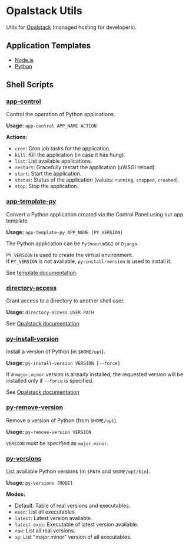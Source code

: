 # Opalstack Utils

Utils for [Opalstack](https://www.opalstack.com/) (managed hosting for developers).


## Application Templates

- [Node.js](templates/node)
- [Python](templates/python)


## Shell Scripts

### [app-control](bin/app-control)

Control the operation of Python applications.

**Usage:** `app-control APP_NAME ACTION`

**Actions:**

- `cron`: Cron job tasks for the application.
- `kill`: Kill the application (in case it has hung).
- `list`: List available applications.
- `restart`: Gracefully restart the application (uWSGI reload).
- `start`: Start the application.
- `status`: Status of the application (values: `running`, `stopped`, `crashed`).
- `stop`: Stop the application.


### [app-template-py](bin/app-template-py)

Convert a Python application created via the Control Panel using our app template.

**Usage:** `app-template-py APP_NAME [PY_VERSION]`

The Python application can be `Python/uWSGI` or `Django`.

`PY_VERSION` is used to create the virtual environment.  
If `PY_VERSION` is not available, `py-install-version` is used to install it.

See [template documentation](templates/python).


### [directory-access](bin/directory-access)

Grant access to a directory to another shell user.

**Usage:** `directory-access USER PATH`

See [Opalstack documentation](https://help.opalstack.com/article/147/howto-grant-access-to-a-directory)


### [py-install-version](bin/py-install-version)

Install a version of Python (in `$HOME/opt`).

**Usage:** `py-install-version VERSION [--force]`

If a `major.minor` version is already installed, the requested version will be installed only if
`--force` is specified.

See [Opalstack documentation](https://community.opalstack.com/d/204-howto-install-a-newer-or-older-version-of-python)


### [py-remove-version](bin/py-remove-version)

Remove a version of Python (from `$HOME/opt`).

**Usage:** `py-remove-version VERSION`

`VERSION` must be specified as `major.minor`.


### [py-versions](bin/py-versions)

List available Python versions (in `$PATH` and `$HOME/opt/bin`).

**Usage:** `py-versions [MODE]`

**Modes:**

- Default: Table of real versions and executables.
- `exec`: List all executables.
- `latest`: Latest version available.
- `latest-exec`: Executable of latest version available.
- `raw`: List all real versions.
- `xy`: List "major.minor" version of all executables.
